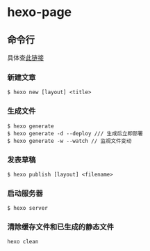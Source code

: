# hexo-page
## 命令行
具体查[此链接](https://hexo.io/zh-cn/docs/commands)
### 新建文章
```
$ hexo new [layout] <title>
```
### 生成文件
```
$ hexo generate
$ hexo generate -d --deploy /// 生成后立即部署
$ hexo generate -w --watch // 监视文件变动
```
### 发表草稿
```
$ hexo publish [layout] <filename>
```
### 启动服务器
```
$ hexo server
```
### 清除缓存文件和已生成的静态文件
```
hexo clean
```